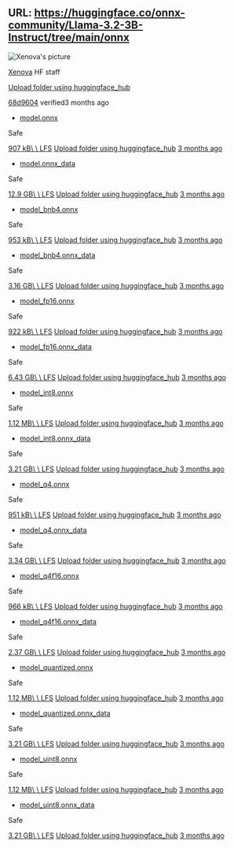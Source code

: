 URL: https://huggingface.co/onnx-community/Llama-3.2-3B-Instruct/tree/main/onnx
---
![Xenova's picture](https://cdn-avatars.huggingface.co/v1/production/uploads/61b253b7ac5ecaae3d1efe0c/hwiQ0uvz3t-L5a-NtBIO6.png)

[Xenova](/Xenova) HF staff

[Upload folder using huggingface\_hub](/onnx-community/Llama-3.2-3B-Instruct/commit/68d96043bde4c1efdea7b902360a6b793f170f9c)

[68d9604](/onnx-community/Llama-3.2-3B-Instruct/commit/68d96043bde4c1efdea7b902360a6b793f170f9c) verified3 months ago

- [model.onnx](/onnx-community/Llama-3.2-3B-Instruct/blob/main/onnx/model.onnx)

Safe


[907 kB\\
\\
LFS](/onnx-community/Llama-3.2-3B-Instruct/resolve/main/onnx/model.onnx?download=true "Download file") [Upload folder using huggingface\_hub](/onnx-community/Llama-3.2-3B-Instruct/commit/68d96043bde4c1efdea7b902360a6b793f170f9c) [3 months ago](/onnx-community/Llama-3.2-3B-Instruct/commit/68d96043bde4c1efdea7b902360a6b793f170f9c)
- [model.onnx\_data](/onnx-community/Llama-3.2-3B-Instruct/blob/main/onnx/model.onnx_data)

Safe


[12.9 GB\\
\\
LFS](/onnx-community/Llama-3.2-3B-Instruct/resolve/main/onnx/model.onnx_data?download=true "Download file") [Upload folder using huggingface\_hub](/onnx-community/Llama-3.2-3B-Instruct/commit/68d96043bde4c1efdea7b902360a6b793f170f9c) [3 months ago](/onnx-community/Llama-3.2-3B-Instruct/commit/68d96043bde4c1efdea7b902360a6b793f170f9c)
- [model\_bnb4.onnx](/onnx-community/Llama-3.2-3B-Instruct/blob/main/onnx/model_bnb4.onnx)

Safe


[953 kB\\
\\
LFS](/onnx-community/Llama-3.2-3B-Instruct/resolve/main/onnx/model_bnb4.onnx?download=true "Download file") [Upload folder using huggingface\_hub](/onnx-community/Llama-3.2-3B-Instruct/commit/68d96043bde4c1efdea7b902360a6b793f170f9c) [3 months ago](/onnx-community/Llama-3.2-3B-Instruct/commit/68d96043bde4c1efdea7b902360a6b793f170f9c)
- [model\_bnb4.onnx\_data](/onnx-community/Llama-3.2-3B-Instruct/blob/main/onnx/model_bnb4.onnx_data)

Safe


[3.16 GB\\
\\
LFS](/onnx-community/Llama-3.2-3B-Instruct/resolve/main/onnx/model_bnb4.onnx_data?download=true "Download file") [Upload folder using huggingface\_hub](/onnx-community/Llama-3.2-3B-Instruct/commit/68d96043bde4c1efdea7b902360a6b793f170f9c) [3 months ago](/onnx-community/Llama-3.2-3B-Instruct/commit/68d96043bde4c1efdea7b902360a6b793f170f9c)
- [model\_fp16.onnx](/onnx-community/Llama-3.2-3B-Instruct/blob/main/onnx/model_fp16.onnx)

Safe


[922 kB\\
\\
LFS](/onnx-community/Llama-3.2-3B-Instruct/resolve/main/onnx/model_fp16.onnx?download=true "Download file") [Upload folder using huggingface\_hub](/onnx-community/Llama-3.2-3B-Instruct/commit/68d96043bde4c1efdea7b902360a6b793f170f9c) [3 months ago](/onnx-community/Llama-3.2-3B-Instruct/commit/68d96043bde4c1efdea7b902360a6b793f170f9c)
- [model\_fp16.onnx\_data](/onnx-community/Llama-3.2-3B-Instruct/blob/main/onnx/model_fp16.onnx_data)

Safe


[6.43 GB\\
\\
LFS](/onnx-community/Llama-3.2-3B-Instruct/resolve/main/onnx/model_fp16.onnx_data?download=true "Download file") [Upload folder using huggingface\_hub](/onnx-community/Llama-3.2-3B-Instruct/commit/68d96043bde4c1efdea7b902360a6b793f170f9c) [3 months ago](/onnx-community/Llama-3.2-3B-Instruct/commit/68d96043bde4c1efdea7b902360a6b793f170f9c)
- [model\_int8.onnx](/onnx-community/Llama-3.2-3B-Instruct/blob/main/onnx/model_int8.onnx)

Safe


[1.12 MB\\
\\
LFS](/onnx-community/Llama-3.2-3B-Instruct/resolve/main/onnx/model_int8.onnx?download=true "Download file") [Upload folder using huggingface\_hub](/onnx-community/Llama-3.2-3B-Instruct/commit/68d96043bde4c1efdea7b902360a6b793f170f9c) [3 months ago](/onnx-community/Llama-3.2-3B-Instruct/commit/68d96043bde4c1efdea7b902360a6b793f170f9c)
- [model\_int8.onnx\_data](/onnx-community/Llama-3.2-3B-Instruct/blob/main/onnx/model_int8.onnx_data)

Safe


[3.21 GB\\
\\
LFS](/onnx-community/Llama-3.2-3B-Instruct/resolve/main/onnx/model_int8.onnx_data?download=true "Download file") [Upload folder using huggingface\_hub](/onnx-community/Llama-3.2-3B-Instruct/commit/68d96043bde4c1efdea7b902360a6b793f170f9c) [3 months ago](/onnx-community/Llama-3.2-3B-Instruct/commit/68d96043bde4c1efdea7b902360a6b793f170f9c)
- [model\_q4.onnx](/onnx-community/Llama-3.2-3B-Instruct/blob/main/onnx/model_q4.onnx)

Safe


[951 kB\\
\\
LFS](/onnx-community/Llama-3.2-3B-Instruct/resolve/main/onnx/model_q4.onnx?download=true "Download file") [Upload folder using huggingface\_hub](/onnx-community/Llama-3.2-3B-Instruct/commit/68d96043bde4c1efdea7b902360a6b793f170f9c) [3 months ago](/onnx-community/Llama-3.2-3B-Instruct/commit/68d96043bde4c1efdea7b902360a6b793f170f9c)
- [model\_q4.onnx\_data](/onnx-community/Llama-3.2-3B-Instruct/blob/main/onnx/model_q4.onnx_data)

Safe


[3.34 GB\\
\\
LFS](/onnx-community/Llama-3.2-3B-Instruct/resolve/main/onnx/model_q4.onnx_data?download=true "Download file") [Upload folder using huggingface\_hub](/onnx-community/Llama-3.2-3B-Instruct/commit/68d96043bde4c1efdea7b902360a6b793f170f9c) [3 months ago](/onnx-community/Llama-3.2-3B-Instruct/commit/68d96043bde4c1efdea7b902360a6b793f170f9c)
- [model\_q4f16.onnx](/onnx-community/Llama-3.2-3B-Instruct/blob/main/onnx/model_q4f16.onnx)

Safe


[966 kB\\
\\
LFS](/onnx-community/Llama-3.2-3B-Instruct/resolve/main/onnx/model_q4f16.onnx?download=true "Download file") [Upload folder using huggingface\_hub](/onnx-community/Llama-3.2-3B-Instruct/commit/68d96043bde4c1efdea7b902360a6b793f170f9c) [3 months ago](/onnx-community/Llama-3.2-3B-Instruct/commit/68d96043bde4c1efdea7b902360a6b793f170f9c)
- [model\_q4f16.onnx\_data](/onnx-community/Llama-3.2-3B-Instruct/blob/main/onnx/model_q4f16.onnx_data)

Safe


[2.37 GB\\
\\
LFS](/onnx-community/Llama-3.2-3B-Instruct/resolve/main/onnx/model_q4f16.onnx_data?download=true "Download file") [Upload folder using huggingface\_hub](/onnx-community/Llama-3.2-3B-Instruct/commit/68d96043bde4c1efdea7b902360a6b793f170f9c) [3 months ago](/onnx-community/Llama-3.2-3B-Instruct/commit/68d96043bde4c1efdea7b902360a6b793f170f9c)
- [model\_quantized.onnx](/onnx-community/Llama-3.2-3B-Instruct/blob/main/onnx/model_quantized.onnx)

Safe


[1.12 MB\\
\\
LFS](/onnx-community/Llama-3.2-3B-Instruct/resolve/main/onnx/model_quantized.onnx?download=true "Download file") [Upload folder using huggingface\_hub](/onnx-community/Llama-3.2-3B-Instruct/commit/68d96043bde4c1efdea7b902360a6b793f170f9c) [3 months ago](/onnx-community/Llama-3.2-3B-Instruct/commit/68d96043bde4c1efdea7b902360a6b793f170f9c)
- [model\_quantized.onnx\_data](/onnx-community/Llama-3.2-3B-Instruct/blob/main/onnx/model_quantized.onnx_data)

Safe


[3.21 GB\\
\\
LFS](/onnx-community/Llama-3.2-3B-Instruct/resolve/main/onnx/model_quantized.onnx_data?download=true "Download file") [Upload folder using huggingface\_hub](/onnx-community/Llama-3.2-3B-Instruct/commit/68d96043bde4c1efdea7b902360a6b793f170f9c) [3 months ago](/onnx-community/Llama-3.2-3B-Instruct/commit/68d96043bde4c1efdea7b902360a6b793f170f9c)
- [model\_uint8.onnx](/onnx-community/Llama-3.2-3B-Instruct/blob/main/onnx/model_uint8.onnx)

Safe


[1.12 MB\\
\\
LFS](/onnx-community/Llama-3.2-3B-Instruct/resolve/main/onnx/model_uint8.onnx?download=true "Download file") [Upload folder using huggingface\_hub](/onnx-community/Llama-3.2-3B-Instruct/commit/68d96043bde4c1efdea7b902360a6b793f170f9c) [3 months ago](/onnx-community/Llama-3.2-3B-Instruct/commit/68d96043bde4c1efdea7b902360a6b793f170f9c)
- [model\_uint8.onnx\_data](/onnx-community/Llama-3.2-3B-Instruct/blob/main/onnx/model_uint8.onnx_data)

Safe


[3.21 GB\\
\\
LFS](/onnx-community/Llama-3.2-3B-Instruct/resolve/main/onnx/model_uint8.onnx_data?download=true "Download file") [Upload folder using huggingface\_hub](/onnx-community/Llama-3.2-3B-Instruct/commit/68d96043bde4c1efdea7b902360a6b793f170f9c) [3 months ago](/onnx-community/Llama-3.2-3B-Instruct/commit/68d96043bde4c1efdea7b902360a6b793f170f9c)